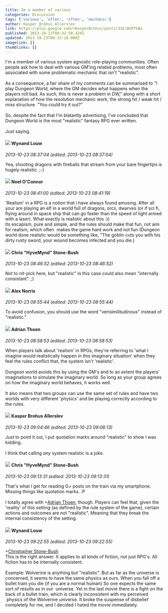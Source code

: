 ```yaml
---
title: Im a member of various
categories: Discussion
tags: ['various', 'often', 'often', 'mechanic']
author: Kasper Brohus Allerslev
link: https://plus.google.com/+KasperBrohus/posts/31ErBUPfGBx
published: 2013-10-23T08:32:50.424Z
updated: 2013-10-23T08:33:18.000Z
imagelink: []
thumblinks: []
---
```


I&#39;m a member of various system agnostic role-playing communities. Often people ask how to deal with various GM&#39;ing related problems, most often associated with some problematic mechanic that isn&#39;t &quot;realistic&quot;.<br /><br />As a consequence, a fair share of my comments can be summarised to &quot;I play Dungeon World, where the GM decides what happens when the players roll bad. As such, this is never a problem in DW,&quot; along with a short explanation of how the resolution mechanic work, the strong hit / weak hit / miss structure. &quot;You could try it out?&quot;<br /><br />So, despite the fact that I&#39;m blatantly advertising, I&#39;ve concluded that Dungeon World is the most &quot;realistic&quot; fantasy RPG ever written.<br /><br />Just saying.
<div id='comment z133svfblninhhzcf221x3lpzuifsd2fi'>
  <h4><img src='{{site.baseurl}}//images/avatars/111256963556395023796_photo.jpg'> Wynand Louw</h4>
      <p><cite>2013-10-23 08:37:04 (edited: 2013-10-23 08:37:04)</cite></p>
        <p>Yea, shooting dragons with fireballs that stream from your bare fingertips is hugely realistic. ;-)</p>
</div>
        

<div id='comment z133svfblninhhzcf221x3lpzuifsd2fi'>
  <h4><img src='{{site.baseurl}}//images/avatars/114551792496114718524_photo.jpg'> Noel O'Connor</h4>
      <p><cite>2013-10-23 08:41:00 (edited: 2013-10-23 08:41:19)</cite></p>
        <p>&#39;Realism&#39; in a RPG is a notion that i have always found amusing. After all your are playing an elf in a world full of dragons, orcs, dwarves (or if sci fi, flying around in space ship that can go faster than the speed of light armed with a laser). What exactly is realistic about this :))<br />Its escapism, pure and simple, and the rules should make that fun, not aim for realism, which often  makes the game hard work and not fun (Dungeon world done realistic would be something like, &quot;The goblin cuts you with his dirty rusty sword, your wound becomes infected and you die.)</p>
</div>
        

<div id='comment z133svfblninhhzcf221x3lpzuifsd2fi'>
  <h4><img src='{{site.baseurl}}//images/avatars/108053817066303198241_photo.jpg'> Chris “HyveMynd” Stone-Bush</h4>
      <p><cite>2013-10-23 08:46:52 (edited: 2013-10-23 08:46:52)</cite></p>
        <p>Not to nit-pick here, but &quot;realistic&quot; in this case could also mean &quot;internally consistant&quot;. ;)</p>
</div>
        

<div id='comment z133svfblninhhzcf221x3lpzuifsd2fi'>
  <h4><img src='{{site.baseurl}}//images/avatars/112750659160242168572_photo.jpg'> Alex Norris</h4>
      <p><cite>2013-10-23 08:55:44 (edited: 2013-10-23 08:55:44)</cite></p>
        <p>To avoid confusion, you should use the word &quot;verisimilitudinous&quot; instead of &quot;realistic.&quot;</p>
</div>
        

<div id='comment z133svfblninhhzcf221x3lpzuifsd2fi'>
  <h4><img src='{{site.baseurl}}//images/avatars/113847025671240258531_photo.jpg'> Adrian Thoen</h4>
      <p><cite>2013-10-23 08:58:53 (edited: 2013-10-23 08:58:53)</cite></p>
        <p>When players talk about &#39;realism&#39; in RPGs, they&#39;re referring to &#39;what I imagine would realistically happen in this imaginary situation&#39; when they feel the rules conflict that, the system isn&#39;t &#39;realistic&#39;. <br /><br />Dungeon world avoids this by using the GM&#39;s and to an extent the players&#39; imaginations to simulate the imaginary world. So long as your group agrees on how the imaginary world behaves, it works well. <br /><br />It also means that two groups can use the same set of rules and have two worlds with very different &#39;physics&#39; and be playing correctly according to the rules.</p>
</div>
        

<div id='comment z133svfblninhhzcf221x3lpzuifsd2fi'>
  <h4><img src='{{site.baseurl}}//images/avatars/110937611143261107555_photo.jpg'> Kasper Brohus Allerslev</h4>
      <p><cite>2013-10-23 09:04:46 (edited: 2013-10-23 09:06:13)</cite></p>
        <p>Just to point it out, I put quotation marks around &quot;realistic&quot; to show I was kidding.<br /><br />I think that calling <i>any</i> system realistic is a joke.</p>
</div>
        

<div id='comment z133svfblninhhzcf221x3lpzuifsd2fi'>
  <h4><img src='{{site.baseurl}}//images/avatars/108053817066303198241_photo.jpg'> Chris “HyveMynd” Stone-Bush</h4>
      <p><cite>2013-10-23 09:13:31 (edited: 2013-10-23 09:13:31)</cite></p>
        <p>That&#39;s what I get for reading G+ posts on the train via my smartphone. Missing things like quotation marks. :P<br /><br />I totally agree with <span class="proflinkWrapper"><span class="proflinkPrefix">+</span><a class="proflink" href="https://plus.google.com/113847025671240258531" oid="113847025671240258531">Adrian Thoen</a></span>, though. Players can feel that, given the &#39;reality&#39; of this setting (as defined by the rule system of the game), certain actions and outcomes are not &quot;realistic&quot;. Meaning that they break the internal consistency of the setting.</p>
</div>
        

<div id='comment z133svfblninhhzcf221x3lpzuifsd2fi'>
  <h4><img src='{{site.baseurl}}//images/avatars/111256963556395023796_photo.jpg'> Wynand Louw</h4>
      <p><cite>2013-10-23 09:22:55 (edited: 2013-10-23 09:22:55)</cite></p>
        <p><span class="proflinkWrapper"><span class="proflinkPrefix">+</span><a class="proflink" href="https://plus.google.com/108053817066303198241" oid="108053817066303198241">Christopher Stone-Bush</a></span><br />This is the right answer. It applies to all kinds of fiction, not just RPG&#39;s. All fiction has to be internally consistent. <br /><br />Example: Wolverine is anything but &quot;realistic&quot;. But as far as the universe is concerned, it seems to have the same physics as ours. When you fall off a bullet train you die (if you are a normal human) So one expects the same sort of results as in our  universe. Yet in the last movie there is a fight on the back of a bullet train, which is clearly inconsistent with my perceived  physics of the Wolverine universe. It broke the suspense of disbelief completely for me, and I decided I hated the movie immediately. </p>
</div>
        